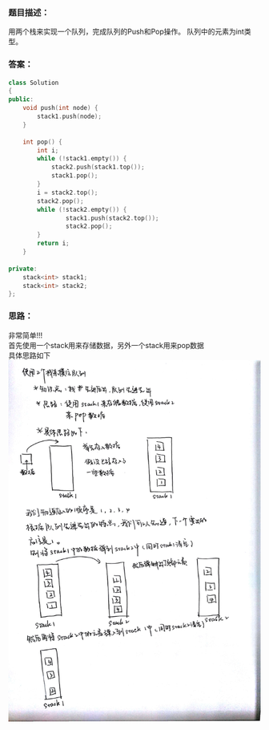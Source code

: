 ### 题目描述：
用两个栈来实现一个队列，完成队列的Push和Pop操作。 队列中的元素为int类型。
### 答案：
```C++
class Solution
{
public:
	void push(int node) {
		stack1.push(node);
	}

	int pop() {
		int i;
		while (!stack1.empty()) {
			stack2.push(stack1.top());
			stack1.pop();
		}
		i = stack2.top();
		stack2.pop();
		while (!stack2.empty()) {
				stack1.push(stack2.top());
				stack2.pop();
		}
		return i;
	}

private:
	stack<int> stack1;
	stack<int> stack2;
};
```
### 思路：
非常简单!!!<br />
首先使用一个stack用来存储数据，另外一个stack用来pop数据<br />
具体思路如下<br />
![image](https://github.com/meisa233/CodeAboutWork/blob/master/JianZhi_Offer/2stackstoquene.jpg)
